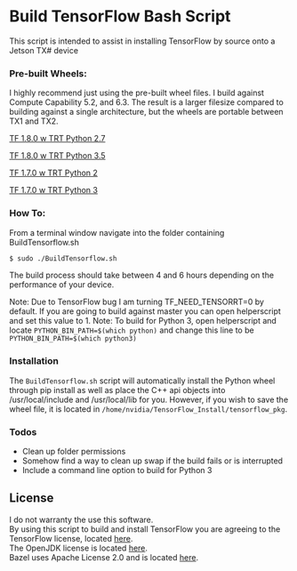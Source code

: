 # Build TensorFlow Bash Script

This script is intended to assist in installing TensorFlow by source onto a Jetson TX# device

### Pre-built Wheels:

I highly recommend just using the pre-built wheel files.  I build against Compute Capability  5.2, and 6.3.  The result is a larger filesize compared to building against a single architecture, but the wheels are portable between TX1 and TX2.

[TF 1.8.0 w TRT Python 2.7](https://nvidia.box.com/v/TF180-Py27-wTRT)

[TF 1.8.0 w TRT Python 3.5](https://nvidia.box.com/v/TF180-Py35-wTRT)

[TF 1.7.0 w TRT Python 2](https://nvidia.box.com/v/TF170-py27-wTRT)

[TF 1.7.0 w TRT Python 3](https://nvidia.box.com/v/TF170-py35-wTRT)



### How To:

From a terminal window navigate into the folder containing BuildTensorflow.sh

```sh
$ sudo ./BuildTensorflow.sh
```

The build process should take between 4 and 6 hours depending on the performance of your device.

Note:  Due to TensorFlow bug I am turning TF_NEED_TENSORRT=0 by default.  If you are going to build against master you can open helperscript and set this value to 1.
Note:  To build for Python 3, open helperscript and locate ```PYTHON_BIN_PATH=$(which python)``` and change this line to be ```PYTHON_BIN_PATH=$(which python3)```

### Installation

The ```BuildTensorflow.sh``` script will automatically install the Python wheel through pip install as well as place the C++ api objects into /usr/local/include and /usr/local/lib for you.  However, if you wish to save the wheel file, it is located in ```/home/nvidia/TensorFlow_Install/tensorflow_pkg```.


### Todos
* Clean up folder permissions
* Somehow find a way to clean up swap if the build fails or is interrupted
* Include a command line option to build for Python 3

License
----
I do not warranty the use this software.  
By using this script to build and install TensorFlow you are agreeing to the TensorFlow license, located 
[here](https://github.com/tensorflow/tensorflow/blob/master/LICENSE).  
The OpenJDK license is located [here](http://openjdk.java.net/legal/binary-license-2007-08-02.html).  
Bazel uses Apache License 2.0 and is located [here](https://github.com/bazelbuild/bazel/blob/master/LICENSE).